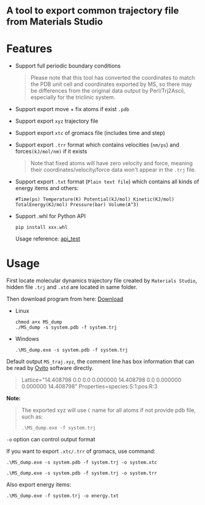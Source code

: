 **<font size=5> A tool to export common trajectory file from Materials Studio</font>**



# Features

* Support full periodic boundary conditions

  > Please note that this tool has converted the coordinates to match the PDB unit cell and coordinates exported by MS, so there may be differences from the original data output by Perl/Trj2Ascii, especially for the triclinic system.

* Support export move + fix atoms if exist `.pdb`

* Support export `xyz` trajectory file

* Support export `xtc` of gromacs file (includes time and step)

* Support export `.trr` format which contains velocities (`nm/ps`) and forces`(kJ/mol/nm)` if it exists

  > Note that fixed atoms will have zero velocity and force, meaning their coordinates/velocity/force data won't appear in the `.trj` file.

* Support export `.txt` format (`Plain text file`) which contains all kinds of energy items and others:

  ```
  #Time(ps) Temperature(K) Potential(kJ/mol) Kinetic(KJ/mol) TotalEnergy(KJ/mol) Pressure(bar) Volume(A^3)
  ```
* Support .whl for Python API
  ```
  pip install xxx.whl
  ```
  Usage reference: [api_test](https://github.com/liuyujie714/MS_Trajdump/PyMSDump/api_test.py)
  

# Usage

First locate molecular dynamics trajectory file created by `Materials Studio`, hidden file `.trj`  and `.xtd` are located in same folder.



Then download program from here: [Download](https://github.com/liuyujie714/MS_Trajdump/releases)




* Linux

  ```
  chmod a+x MS_dump
  ./MS_dump -s system.pdb -f system.trj
  ```

* Windows

  ```
  .\MS_dump.exe -s system.pdb -f system.trj
  ```



Default output `MS_traj.xyz`, the comment line has box information that can be read by [Ovito](https://www.ovito.org/)  software directly. 

> Lattice="14.408798 0.0 0.0 0.000000 14.408798 0.0 0.000000 0.000000 14.408798" Properties=species:S:1:pos:R:3





**Note:**

> The exported xyz will use `C` name for all atoms if not provide pdb file, such as:
>
> ```
> .\MS_dump.exe -f system.trj
> ```





`-o` option can control output format



If you want to export `.xtc/.trr` of gromacs, use command:

```
.\MS_dump.exe -s system.pdb -f system.trj -o system.xtc
```

```
.\MS_dump.exe -s system.pdb -f system.trj -o system.trr
```



Also export energy items:

```
.\MS_dump.exe -f system.trj -o energy.txt
```

